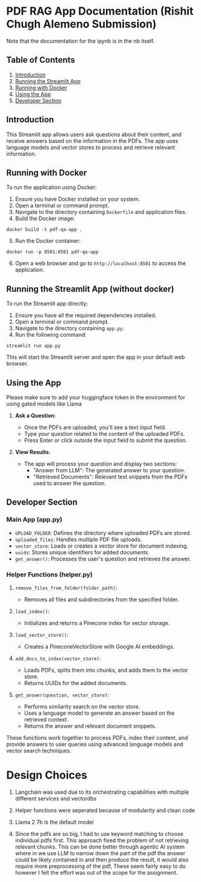# PDF RAG App Documentation (Rishit Chugh Alemeno Submission)
Note that the documentation for the ipynb is in the nb itself.
## Table of Contents
1. [Introduction](#introduction)
2. [Running the Streamlit App](#running-the-streamlit-app)
3. [Running with Docker](#running-with-docker)
4. [Using the App](#using-the-app)
5. [Developer Section](#developer-section)

## Introduction

This Streamlit app allows users ask questions about their content, and receive answers based on the information in the PDFs. The app uses language models and vector stores to process and retrieve relevant information.

## Running with Docker

To run the application using Docker:

1. Ensure you have Docker installed on your system.
2. Open a terminal or command prompt.
3. Navigate to the directory containing  `Dockerfile` and application files.
4. Build the Docker image:

```
docker build -t pdf-qa-app .
```

5. Run the Docker container:

```
docker run -p 8501:8501 pdf-qa-app
```

6. Open a web browser and go to `http://localhost:8501` to access the application.

## Running the Streamlit App (without docker)

To run the Streamlit app directly:

1. Ensure you have all the required dependencies installed.
2. Open a terminal or command prompt.
3. Navigate to the directory containing `app.py`.
4. Run the following command:

```
streamlit run app.py
```

This will start the Streamlit server and open the app in your default web browser.






## Using the App

Please make sure to add your huggingface token in the environment for using gated models like Llama

1. **Ask a Question**:
   - Once the PDFs are uploaded, you'll see a text input field.
   - Type your question related to the content of the uploaded PDFs.
   - Press Enter or click outside the input field to submit the question.

2. **View Results**:
   - The app will process your question and display two sections:
     - "Answer from LLM": The generated answer to your question.
     - "Retrieved Documents": Relevant text snippets from the PDFs used to answer the question.


## Developer Section

### Main App (app.py)

- `UPLOAD_FOLDER`: Defines the directory where uploaded PDFs are stored.
- `uploaded_files`: Handles multiple PDF file uploads.
- `vector_store`: Loads or creates a vector store for document indexing.
- `uuids`: Stores unique identifiers for added documents.
- `get_answer()`: Processes the user's question and retrieves the answer.

### Helper Functions (helper.py)

1. `remove_files_from_folder(folder_path)`:
   - Removes all files and subdirectories from the specified folder.

2. `load_index()`:
   - Initializes and returns a Pinecone index for vector storage.

3. `load_vector_store()`:
   - Creates a PineconeVectorStore with Google AI embeddings.

4. `add_docs_to_index(vector_store)`:
   - Loads PDFs, splits them into chunks, and adds them to the vector store.
   - Returns UUIDs for the added documents.

5. `get_answer(question, vector_store)`:
   - Performs similarity search on the vector store.
   - Uses a language model to generate an answer based on the retrieved context.
   - Returns the answer and relevant document snippets.

These functions work together to process PDFs, index their content, and provide answers to user queries using advanced language models and vector search techniques.

# Design Choices

1. Langchain was used due to its orchestrating capabilities with multiple different services and vectordbs

2. Helper functions were seperated because of modularity and clean code

3. Llama 2 7b is the default model

4. Since the pdfs are so big, I had to use keyword matching to choose individual pdfs first. This approach fixed the problem of not retrieving relevant chunks. This can be done better through agentic AI system where in we use LLM to narrow down the part of the pdf the answer could be likely contained in and then produce the result, it would also require more preprocessing of the pdf, These seem fairly easy to do however I felt the effort was out of the scope for the assignment.